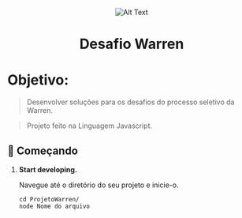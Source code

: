 <div align="center">

![Alt Text](https://media.giphy.com/media/vFKqnCdLPNOKc/giphy.gif)
 
</div>


<h1 align="center">
  Desafio Warren
</h1>

# Objetivo: 

>Desenvolver soluções para os desafios do processo seletivo da Warren.

>Projeto feito na Linguagem Javascript.

## 🚀 Começando

1.  **Start developing.**

    Navegue até o diretório do seu projeto e inicie-o.

    ```shell
    cd ProjetoWarren/
    node Nome do arquivo
    ```



